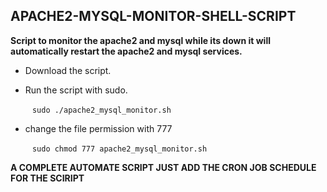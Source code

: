 ## APACHE2-MYSQL-MONITOR-SHELL-SCRIPT


  **Script to monitor the apache2 and mysql while its down it will automatically restart the apache2 and mysql services.**

    
   * Download the script.

   * Run the script with sudo.

       ` ` ` sudo ./apache2_mysql_monitor.sh ` ` `
    
   * change the file permission with 777

        ` ` ` sudo chmod 777 apache2_mysql_monitor.sh ` ` `


    
**A COMPLETE AUTOMATE SCRIPT JUST ADD THE CRON JOB SCHEDULE FOR THE SCIRIPT**
